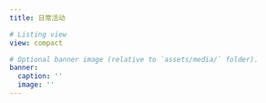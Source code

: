 ```yaml
---
title: 日常活动

# Listing view
view: compact

# Optional banner image (relative to `assets/media/` folder).
banner:
  caption: ''
  image: ''
---
```

